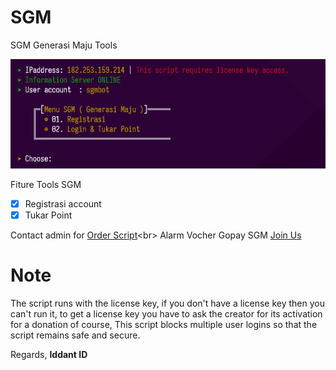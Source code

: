 # SGM
SGM Generasi Maju Tools

<center><img src="image.png" alt="tools"></center>

Fiture Tools SGM
- [x] Registrasi account
- [x] Tukar Point

Contact admin for [Order Script](https://api.whatsapp.com/send?phone=62895375136311&text=Hai%2C%20Iddant%20ID%0AOrder%20script%20SGM.3%20dong.)<br>
Alarm Vocher Gopay SGM [Join Us](https://t.me/+m_4_X9xqj-RmODE1)<br>

# Note
The script runs with the license key,
if you don't have a license key then you can't run it,
to get a license key you have to ask the creator for its activation for a donation of course,
This script blocks multiple user logins so that the script remains safe and secure.

Regards,
**Iddant ID**
